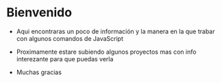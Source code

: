 # Bienvenido 

* Aqui encontraras un poco de información y la manera en la que trabar con algunos comandos de JavaScript
>
* Proximamente estare subiendo algunos proyectos mas con info interezante para que puedas verla 
>
* Muchas gracias